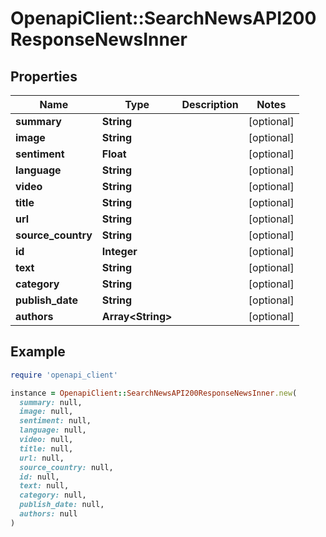 # OpenapiClient::SearchNewsAPI200ResponseNewsInner

## Properties

| Name | Type | Description | Notes |
| ---- | ---- | ----------- | ----- |
| **summary** | **String** |  | [optional] |
| **image** | **String** |  | [optional] |
| **sentiment** | **Float** |  | [optional] |
| **language** | **String** |  | [optional] |
| **video** | **String** |  | [optional] |
| **title** | **String** |  | [optional] |
| **url** | **String** |  | [optional] |
| **source_country** | **String** |  | [optional] |
| **id** | **Integer** |  | [optional] |
| **text** | **String** |  | [optional] |
| **category** | **String** |  | [optional] |
| **publish_date** | **String** |  | [optional] |
| **authors** | **Array&lt;String&gt;** |  | [optional] |

## Example

```ruby
require 'openapi_client'

instance = OpenapiClient::SearchNewsAPI200ResponseNewsInner.new(
  summary: null,
  image: null,
  sentiment: null,
  language: null,
  video: null,
  title: null,
  url: null,
  source_country: null,
  id: null,
  text: null,
  category: null,
  publish_date: null,
  authors: null
)
```

